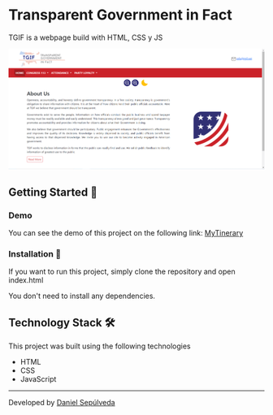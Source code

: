 # Transparent Government in Fact

TGIF is a webpage build with HTML, CSS y JS

![image](./assets/tgif.png)

## Getting Started 🚀

### Demo

You can see the demo of this project on the following link: [MyTinerary](https://tgif-dansep.netlify.app/)

### Installation 🔧

If you want to run this project, simply clone the repository and open index.html

You don't need to install any dependencies.

## Technology Stack 🛠️

This project was built using the following technologies

- HTML
- CSS
- JavaScript

---

Developed by [Daniel Sepúlveda](https://github.com/DanSepulveda/)
